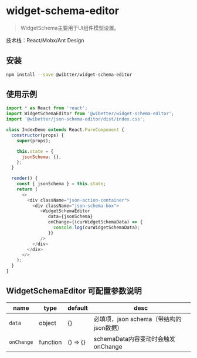 # widget-schema-editor

> WidgetSchema主要用于UI组件模型设置。

技术栈：React/Mobx/Ant Design

## 安装

```bash
npm install --save @wibtter/widget-schema-editor
```

## 使用示例

```js
import * as React from 'react';
import WidgetSchemaEditor from '@wibetter/widget-schema-editor';
import '@wibetter/json-schema-editor/dist/index.css';

class IndexDemo extends React.PureComponent {
  constructor(props) {
    super(props);

    this.state = {
      jsonSchema: {},
    };
  }

  render() {
    const { jsonSchema } = this.state;
    return (
      <>
        <div className="json-action-container">
          <div className="json-schema-box">
             <WidgetSchemaEditor
                data={jsonSchema}
                onChange={(curWidgetSchemaData) => {
                  console.log(curWidgetSchemaData);
                }}
             />
          </div>
        </div>
      </>
    );
  }
}
```

## WidgetSchemaEditor 可配置参数说明

| name         | type     | default | desc                            |
| ------------ | -------- | ------- | ------------------------------- |
| `data`       | object   | {}      | 必填项，json schema（带结构的json数据）|
| `onChange`   | function | () => {}  | schemaData内容变动时会触发onChange |

